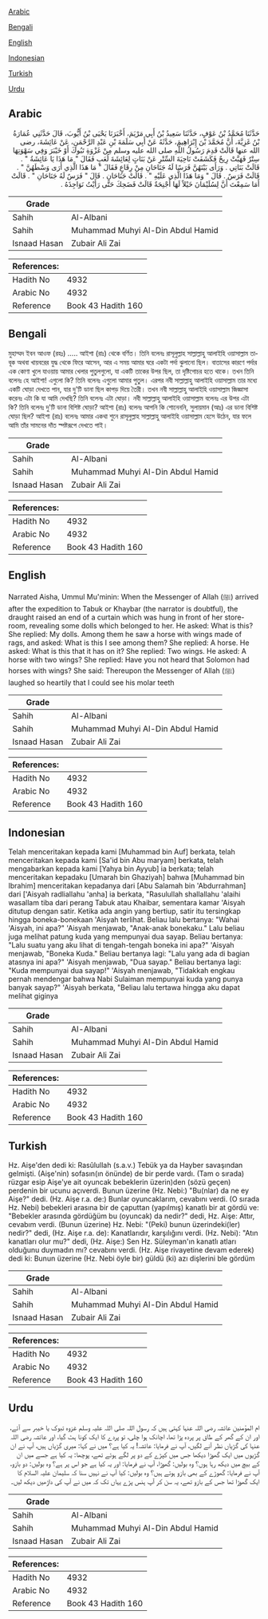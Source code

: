 [Arabic](#arabic)

[Bengali](#bengali)

[English](#english)

[Indonesian](#indonesian)

[Turkish](#turkish)

[Urdu](#urdu)

## Arabic


<div dir="rtl" lang="ar" style={{fontSize:'larger',backgroundColor:'#f8f9fa',padding:20}}>
حَدَّثَنَا مُحَمَّدُ بْنُ عَوْفٍ، حَدَّثَنَا سَعِيدُ بْنُ أَبِي مَرْيَمَ، أَخْبَرَنَا يَحْيَى بْنُ أَيُّوبَ، قَالَ حَدَّثَنِي عُمَارَةُ بْنُ غَزِيَّةَ، أَنَّ مُحَمَّدَ بْنَ إِبْرَاهِيمَ، حَدَّثَهُ عَنْ أَبِي سَلَمَةَ بْنِ عَبْدِ الرَّحْمَنِ، عَنْ عَائِشَةَ، رضى الله عنها قَالَتْ قَدِمَ رَسُولُ اللَّهِ صلى الله عليه وسلم مِنْ غَزْوَةِ تَبُوكَ أَوْ خَيْبَرَ وَفِي سَهْوَتِهَا سِتْرٌ فَهَبَّتْ رِيحٌ فَكَشَفَتْ نَاحِيَةَ السِّتْرِ عَنْ بَنَاتٍ لِعَائِشَةَ لُعَبٍ فَقَالَ ‏"‏ مَا هَذَا يَا عَائِشَةُ ‏"‏ ‏.‏ قَالَتْ بَنَاتِي ‏.‏ وَرَأَى بَيْنَهُنَّ فَرَسًا لَهُ جَنَاحَانِ مِنْ رِقَاعٍ فَقَالَ ‏"‏ مَا هَذَا الَّذِي أَرَى وَسْطَهُنَّ ‏"‏ ‏.‏ قَالَتْ فَرَسٌ ‏.‏ قَالَ ‏"‏ وَمَا هَذَا الَّذِي عَلَيْهِ ‏"‏ ‏.‏ قَالَتْ جَنَاحَانِ ‏.‏ قَالَ ‏"‏ فَرَسٌ لَهُ جَنَاحَانِ ‏"‏ ‏.‏ قَالَتْ أَمَا سَمِعْتَ أَنَّ لِسُلَيْمَانَ خَيْلاً لَهَا أَجْنِحَةٌ قَالَتْ فَضَحِكَ حَتَّى رَأَيْتُ نَوَاجِذَهُ ‏.‏
</div>
<div style={{backgroundColor:'#f8f9fa',padding:20, marginBottom: 10}}><table> <thead> <tr> <th>Grade</th> <th></th> </tr> </thead> <tbody> <tr><td>Sahih</td><td>Al-Albani</td></tr><tr><td>Sahih</td><td>Muhammad Muhyi Al-Din Abdul Hamid</td></tr><tr><td>Isnaad Hasan</td><td>Zubair Ali Zai</td></tr></tbody></table><table> <thead> <tr> <th>References:</th> <th></th> </tr> </thead> <tbody><tr><td>Hadith No</td><td>4932</td></tr><tr><td>Arabic No</td><td>4932</td></tr><tr><td>Reference</td><td>Book 43 Hadith 160</td></tr></tbody></table></div>

## Bengali


<div dir="ltr" lang="bn" style={{fontSize:'larger',backgroundColor:'#f8f9fa',padding:20}}>
মুহাম্মদ ইবন আওফ (রহঃ) ..... আইশা (রাঃ) থেকে বর্ণিত। তিনি বলেনঃ রাসূলুল্লাহ সাল্লাল্লাহু আলাইহি ওয়াসাল্লাম তাবূক অথবা খায়বরের যুদ্ধ থেকে ফিরে আসেন, আর এ সময় আমার ঘরে একটা পর্দা ঝুলানো ছিল। বাতাসের কারণে পর্দার এক কোণা খুলে যাওয়ায় আমার খেলার পুতুলগুলো, যা একটি তাকের উপর ছিল, তা দৃষ্টিগোচর হতে থাকে। তখন তিনি বলেনঃ হে আইশা! এগুলো কি? তিনি বলেনঃ এগুলো আমার পুতুল। এরপর নবী সাল্লাল্লাহু আলাইহি ওয়াসাল্লাম তার মধ্যে একটি ঘোড়া দেখতে পান, যার দু'টি ডানা ছিল কাপড় দিয়ে তৈরী। তখন নবী সাল্লাল্লাহু আলাইহি ওয়াসাল্লাম জিজ্ঞাসা করেনঃ এটা কি যা আমি দেখছি? তিনি বলেনঃ এটা ঘোড়া। নবী সাল্লাল্লাহু আলাইহি ওয়াসাল্লাম বলেনঃ এর উপর এটা কি? তিনি বলেনঃ দু'টি ডানা বিশিষ্ট ঘোড়া? আইশা (রাঃ) বলেনঃ আপনি কি শোনেননি, সুলায়মান (আঃ) এর ডানা বিশিষ্ট ঘোড়া ছিল? আইশা (রাঃ) বলেনঃ আমার একথা শুনে রাসূলুল্লাহ সাল্লাল্লাহু আলাইহি ওয়াসাল্লাম হেসে উঠেন, যার ফলে আমি তাঁর সামনের দাঁত স্পষ্টরূপে দেখতে পাই।
</div>
<div style={{backgroundColor:'#f8f9fa',padding:20, marginBottom: 10}}><table> <thead> <tr> <th>Grade</th> <th></th> </tr> </thead> <tbody> <tr><td>Sahih</td><td>Al-Albani</td></tr><tr><td>Sahih</td><td>Muhammad Muhyi Al-Din Abdul Hamid</td></tr><tr><td>Isnaad Hasan</td><td>Zubair Ali Zai</td></tr></tbody></table><table> <thead> <tr> <th>References:</th> <th></th> </tr> </thead> <tbody><tr><td>Hadith No</td><td>4932</td></tr><tr><td>Arabic No</td><td>4932</td></tr><tr><td>Reference</td><td>Book 43 Hadith 160</td></tr></tbody></table></div>

## English


<div dir="ltr" lang="en" style={{fontSize:'larger',backgroundColor:'#f8f9fa',padding:20}}>
Narrated Aisha, Ummul Mu'minin: When the Messenger of Allah (ﷺ) arrived after the expedition to Tabuk or Khaybar (the narrator is doubtful), the draught raised an end of a curtain which was hung in front of her store-room, revealing some dolls which belonged to her. He asked: What is this? She replied: My dolls. Among them he saw a horse with wings made of rags, and asked: What is this I see among them? She replied: A horse. He asked: What is this that it has on it? She replied: Two wings. He asked: A horse with two wings? She replied: Have you not heard that Solomon had horses with wings? She said: Thereupon the Messenger of Allah (ﷺ) laughed so heartily that I could see his molar teeth
</div>
<div style={{backgroundColor:'#f8f9fa',padding:20, marginBottom: 10}}><table> <thead> <tr> <th>Grade</th> <th></th> </tr> </thead> <tbody> <tr><td>Sahih</td><td>Al-Albani</td></tr><tr><td>Sahih</td><td>Muhammad Muhyi Al-Din Abdul Hamid</td></tr><tr><td>Isnaad Hasan</td><td>Zubair Ali Zai</td></tr></tbody></table><table> <thead> <tr> <th>References:</th> <th></th> </tr> </thead> <tbody><tr><td>Hadith No</td><td>4932</td></tr><tr><td>Arabic No</td><td>4932</td></tr><tr><td>Reference</td><td>Book 43 Hadith 160</td></tr></tbody></table></div>

## Indonesian


<div dir="ltr" lang="id" style={{fontSize:'larger',backgroundColor:'#f8f9fa',padding:20}}>
Telah menceritakan kepada kami [Muhammad bin Auf] berkata, telah menceritakan kepada kami [Sa'id bin Abu maryam] berkata, telah mengabarkan kepada kami [Yahya bin Ayyub] ia berkata; telah menceritakan kepadaku [Umarah bin Ghaziyah] bahwa [Muhammad bin Ibrahim] menceritakan kepadanya dari [Abu Salamah bin 'Abdurrahman] dari ['Aisyah radliallahu 'anha] ia berkata, "Rasulullah shallallahu 'alaihi wasallam tiba dari perang Tabuk atau Khaibar, sementara kamar 'Aisyah ditutup dengan satir. Ketika ada angin yang bertiup, satir itu tersingkap hingga boneka-bonekaan 'Aisyah terlihat. Beliau lalu bertanya: "Wahai 'Aisyah, ini apa?" 'Aisyah menjawab, "Anak-anak bonekaku." Lalu beliau juga melihat patung kuda yang mempunyai dua sayap. Beliau bertanya: "Lalu suatu yang aku lihat di tengah-tengah boneka ini apa?" 'Aisyah menjawab, "Boneka Kuda." Beliau bertanya lagi: "Lalu yang ada di bagian atasnya ini apa?" 'Aisyah menjawab, "Dua sayap." Beliau bertanya lagi: "Kuda mempunyai dua sayap!" 'Aisyah menjawab, "Tidakkah engkau pernah mendengar bahwa Nabi Sulaiman mempunyai kuda yang punya banyak sayap?" 'Aisyah berkata, "Beliau lalu tertawa hingga aku dapat melihat giginya
</div>
<div style={{backgroundColor:'#f8f9fa',padding:20, marginBottom: 10}}><table> <thead> <tr> <th>Grade</th> <th></th> </tr> </thead> <tbody> <tr><td>Sahih</td><td>Al-Albani</td></tr><tr><td>Sahih</td><td>Muhammad Muhyi Al-Din Abdul Hamid</td></tr><tr><td>Isnaad Hasan</td><td>Zubair Ali Zai</td></tr></tbody></table><table> <thead> <tr> <th>References:</th> <th></th> </tr> </thead> <tbody><tr><td>Hadith No</td><td>4932</td></tr><tr><td>Arabic No</td><td>4932</td></tr><tr><td>Reference</td><td>Book 43 Hadith 160</td></tr></tbody></table></div>

## Turkish


<div dir="ltr" lang="tr" style={{fontSize:'larger',backgroundColor:'#f8f9fa',padding:20}}>
Hz. Aişe'den dedi ki: Rasûlullah (s.a.v.) Tebük ya da Hayber savaşından gelmişti. (Aişe'nin) sofasın(ın önünde) de bir perde vardı. (Tam o sırada) rüzgar esip Aişe'ye ait oyuncak bebeklerin üzerin)den (sözü geçen) perdenin bir ucunu açıverdi. Bunun üzerine (Hz. Nebi:) "Bu(nlar) da ne ey Aişe?" dedi. (Hz. Aişe r.a. de:) Bunlar oyuncaklarım, cevabını verdi. (O sırada Hz. Nebi) bebekleri arasına bir de çaputtan (yapılmış) kanatlı bir at gördü ve: "Bebekler arasında gördüğüm bu (oyuncak) da nedir?" dedi, Hz. Aişe: Attır, cevabım verdi. (Bunun üzerine) Hz. Nebi: "(Peki) bunun üzerindeki(ler) nedir?" dedi, (Hz. Aişe r.a. de): Kanatlarıdır, karşılığını verdi. (Hz. Nebi): "Atın kanatları olur mu?" dedi, (Hz. Aişe:) Sen Hz. Süleyman'ın kanatlı atları olduğunu duymadın mı? cevabını verdi. (Hz. Aişe rivayetine devam ederek) dedi ki: Bunun üzerine (Hz. Nebi öyle bir) güldü (ki) azı dişlerini ble gördüm
</div>
<div style={{backgroundColor:'#f8f9fa',padding:20, marginBottom: 10}}><table> <thead> <tr> <th>Grade</th> <th></th> </tr> </thead> <tbody> <tr><td>Sahih</td><td>Al-Albani</td></tr><tr><td>Sahih</td><td>Muhammad Muhyi Al-Din Abdul Hamid</td></tr><tr><td>Isnaad Hasan</td><td>Zubair Ali Zai</td></tr></tbody></table><table> <thead> <tr> <th>References:</th> <th></th> </tr> </thead> <tbody><tr><td>Hadith No</td><td>4932</td></tr><tr><td>Arabic No</td><td>4932</td></tr><tr><td>Reference</td><td>Book 43 Hadith 160</td></tr></tbody></table></div>

## Urdu


<div dir="rtl" lang="ur" style={{fontSize:'larger',backgroundColor:'#f8f9fa',padding:20}}>
ام المؤمنین عائشہ رضی اللہ عنہا کہتی ہیں کہ رسول اللہ صلی اللہ علیہ وسلم غزوہ تبوک یا خیبر سے آئے، اور ان کے گھر کے طاق پر پردہ پڑا تھا، اچانک ہوا چلی، تو پردے کا ایک کونا ہٹ گیا، اور عائشہ رضی اللہ عنہا کی گڑیاں نظر آنے لگیں، آپ نے فرمایا: عائشہ! یہ کیا ہے؟ میں نے کہا: میری گڑیاں ہیں، آپ نے ان گڑیوں میں ایک گھوڑا دیکھا جس میں کپڑے کے دو پر لگے ہوئے تھے، پوچھا: یہ کیا ہے جسے میں ان کے بیچ میں دیکھ رہا ہوں؟ وہ بولیں: گھوڑا، آپ نے فرمایا: اور یہ کیا ہے جو اس پر ہے؟ وہ بولیں: دو بازو، آپ نے فرمایا: گھوڑے کے بھی بازو ہوتے ہیں؟ وہ بولیں: کیا آپ نے نہیں سنا کہ سلیمان علیہ السلام کا ایک گھوڑا تھا جس کے بازو تھے، یہ سن کر آپ ہنس پڑے یہاں تک کہ میں نے آپ کی داڑھیں دیکھ لیں۔
</div>
<div style={{backgroundColor:'#f8f9fa',padding:20, marginBottom: 10}}><table> <thead> <tr> <th>Grade</th> <th></th> </tr> </thead> <tbody> <tr><td>Sahih</td><td>Al-Albani</td></tr><tr><td>Sahih</td><td>Muhammad Muhyi Al-Din Abdul Hamid</td></tr><tr><td>Isnaad Hasan</td><td>Zubair Ali Zai</td></tr></tbody></table><table> <thead> <tr> <th>References:</th> <th></th> </tr> </thead> <tbody><tr><td>Hadith No</td><td>4932</td></tr><tr><td>Arabic No</td><td>4932</td></tr><tr><td>Reference</td><td>Book 43 Hadith 160</td></tr></tbody></table></div>